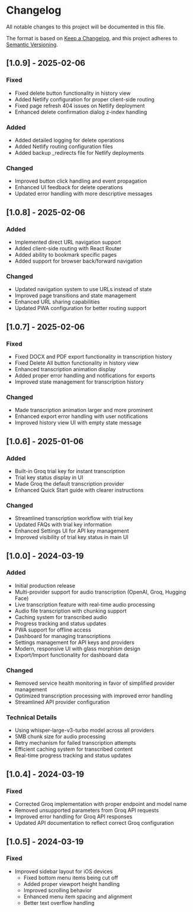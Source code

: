 # Changelog

All notable changes to this project will be documented in this file.

The format is based on [Keep a Changelog](https://keepachangelog.com/en/1.0.0/),
and this project adheres to [Semantic Versioning](https://semver.org/spec/v2.0.0.html).

## [1.0.9] - 2025-02-06

### Fixed
- Fixed delete button functionality in history view
- Added Netlify configuration for proper client-side routing
- Fixed page refresh 404 issues on Netlify deployment
- Enhanced delete confirmation dialog z-index handling

### Added
- Added detailed logging for delete operations
- Added Netlify routing configuration files
- Added backup _redirects file for Netlify deployments

### Changed
- Improved button click handling and event propagation
- Enhanced UI feedback for delete operations
- Updated error handling with more descriptive messages

## [1.0.8] - 2025-02-06

### Added
- Implemented direct URL navigation support
- Added client-side routing with React Router
- Added ability to bookmark specific pages
- Added support for browser back/forward navigation

### Changed
- Updated navigation system to use URLs instead of state
- Improved page transitions and state management
- Enhanced URL sharing capabilities
- Updated PWA configuration for better routing support

## [1.0.7] - 2025-02-06

### Fixed
- Fixed DOCX and PDF export functionality in transcription history
- Fixed Delete All button functionality in history view
- Enhanced transcription animation display
- Added proper error handling and notifications for exports
- Improved state management for transcription history

### Changed
- Made transcription animation larger and more prominent
- Enhanced export error handling with user notifications
- Improved history view UI with empty state message

## [1.0.6] - 2025-01-06

### Added
- Built-in Groq trial key for instant transcription
- Trial key status display in UI
- Made Groq the default transcription provider
- Enhanced Quick Start guide with clearer instructions

### Changed
- Streamlined transcription workflow with trial key
- Updated FAQs with trial key information
- Enhanced Settings UI for API key management
- Improved visibility of trial key status in main UI

## [1.0.0] - 2024-03-19

### Added
- Initial production release
- Multi-provider support for audio transcription (OpenAI, Groq, Hugging Face)
- Live transcription feature with real-time audio processing
- Audio file transcription with chunking support
- Caching system for transcribed audio
- Progress tracking and status updates
- PWA support for offline access
- Dashboard for managing transcriptions
- Settings management for API keys and providers
- Modern, responsive UI with glass morphism design
- Export/Import functionality for dashboard data

### Changed
- Removed service health monitoring in favor of simplified provider management
- Optimized transcription processing with improved error handling
- Streamlined API provider configuration

### Technical Details
- Using whisper-large-v3-turbo model across all providers
- 5MB chunk size for audio processing
- Retry mechanism for failed transcription attempts
- Efficient caching system for transcribed content
- Real-time progress tracking and status updates

## [1.0.4] - 2024-03-19

### Fixed
- Corrected Groq implementation with proper endpoint and model name
- Removed unsupported parameters from Groq API requests
- Improved error handling for Groq API responses
- Updated API documentation to reflect correct Groq configuration

## [1.0.5] - 2024-03-19

### Fixed
- Improved sidebar layout for iOS devices
  - Fixed bottom menu items being cut off
  - Added proper viewport height handling
  - Improved scrolling behavior
  - Enhanced menu item spacing and alignment
  - Better text overflow handling
